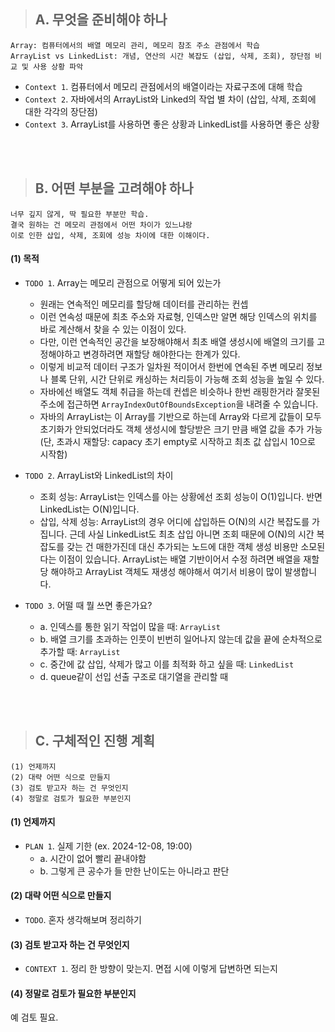 > ## A. 무엇을 준비해야 하나
```
Array: 컴퓨터에서의 배열 메모리 관리, 메모리 참조 주소 관점에서 학습
ArrayList vs LinkedList: 개념, 연산의 시간 복잡도 (삽입, 삭제, 조회), 장단점 비교 및 사용 상황 파악
``` 

- `Context 1`. 컴퓨터에서 메모리 관점에서의 배열이라는 자료구조에 대해 학습
- `Context 2`. 자바에서의 ArrayList와 Linked의 작업 별 차이 (삽입, 삭제, 조회에 대한 각각의 장단점)
- `Context 3`. ArrayList를 사용하면 좋은 상황과 LinkedList를 사용하면 좋은 상황


<br>
<br>




> ## B. 어떤 부분을 고려해야 하나
```
너무 깊지 않게, 딱 필요한 부분만 학습.
결국 원하는 건 메모리 관점에서 어떤 차이가 있느냐랑
이로 인한 삽입, 삭제, 조회에 성능 차이에 대한 이해이다.
```

#### (1) 목적
- `TODO 1`. Array는 메모리 관점으로 어떻게 되어 있는가
  - 원래는 연속적인 메모리를 할당해 데이터를 관리하는 컨셉
  - 이런 연속성 때문에 최초 주소와 자료형, 인덱스만 알면 해당 인덱스의 위치를 바로 계산해서 찾을 수 있는 이점이 있다.
  - 다만, 이런 연속적인 공간을 보장해야해서 최초 배열 생성시에 배열의 크기를 고정해야하고 변경하려면 재할당 해야한다는 한계가 있다.
  - 이렇게 비교적 데이터 구조가 일차원 적이어서 한번에 연속된 주변 메모리 정보나 블록 단위, 시간 단위로 캐싱하는 처리등이 가능해 조회 성능을 높일 수 있다.
  - 자바에선 배열도 객체 취급을 하는데 컨셉은 비슷하나 한번 래핑한거라 잘못된 주소에 접근하면 `ArrayIndexOutOfBoundsException`을 내려줄 수 있습니다.
  - 자바의 ArrayList는 이 Array를 기반으로 하는데 Array와 다르게 값들이 모두 초기화가 안되었더라도 객체 생성시에 할당받은 크기 만큼 배열 값을 추가 가능 (단, 초과시 재할당: capacy 초기 empty로 시작하고 최초 값 삽입시 10으로 시작함)

- `TODO 2`. ArrayList와 LinkedList의 차이
  - 조회 성능: ArrayList는 인덱스를 아는 상황에선 조회 성능이 O(1)입니다. 반면 LinkedList는 O(N)입니다.
  - 삽입, 삭제 성능: ArrayList의 경우 어디에 삽입하든 O(N)의 시간 복잡도를 가집니다. 근데 사실 LinkedList도 최초 삽입 아니면 조회 때문에 O(N)의 시간 복잡도를 갖는 건 매한가진데 대신 추가되는 노드에 대한 객체 생성 비용만 소모된다는 이점이 있습니다. ArrayList는 배열 기반이어서 수정 하려면 배열을 재할당 해야하고 ArrayList 객체도 재생성 해야해서 여기서 비용이 많이 발생합니다.


- `TODO 3`. 어떨 때 뭘 쓰면 좋은가요?
  - a. 인덱스를 통한 읽기 작업이 많을 때: `ArrayList`
  - b. 배열 크기를 초과하는 인풋이 빈번히 일어나지 않는데 값을 끝에 순차적으로 추가할 때: `ArrayList`
  - c. 중간에 값 삽입, 삭제가 많고 이를 최적화 하고 싶을 때: `LinkedList`
  - d. queue같이 선입 선출 구조로 대기열을 관리할 때




<br>
<br>


> ## C. 구체적인 진행 계획
```
(1) 언제까지
(2) 대략 어떤 식으로 만들지
(3) 검토 받고자 하는 건 무엇인지
(4) 정말로 검토가 필요한 부분인지
```

#### (1) 언제까지
- `PLAN 1`. 실제 기한 (ex. 2024-12-08, 19:00)
  - a. 시간이 없어 빨리 끝내야함
  - b. 그렇게 큰 공수가 들 만한 난이도는 아니라고 판단

#### (2) 대략 어떤 식으로 만들지
- `TODO`. 혼자 생각해보며 정리하기

#### (3) 검토 받고자 하는 건 무엇인지
- `CONTEXT 1`. 정리 한 방향이 맞는지. 면접 시에 이렇게 답변하면 되는지


#### (4) 정말로 검토가 필요한 부분인지
예 검토 필요.
